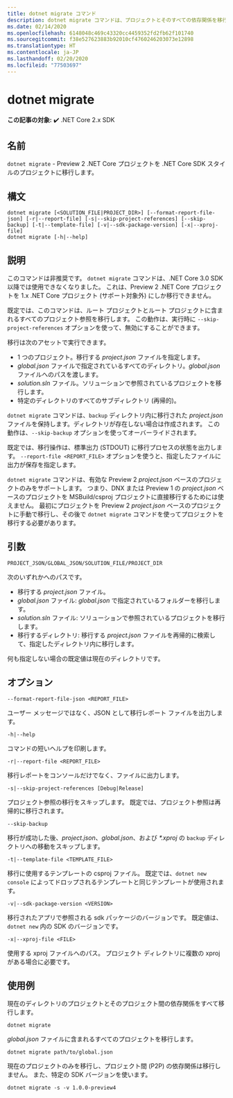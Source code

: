 ```yaml
---
title: dotnet migrate コマンド
description: dotnet migrate コマンドは、プロジェクトとそのすべての依存関係を移行します。
ms.date: 02/14/2020
ms.openlocfilehash: 6148048c469c43320cc4459352fd2fb62f101740
ms.sourcegitcommit: f38e527623883b92010cf4760246203073e12898
ms.translationtype: HT
ms.contentlocale: ja-JP
ms.lasthandoff: 02/20/2020
ms.locfileid: "77503697"
---
```

# <a name="dotnet-migrate"></a>dotnet migrate

**この記事の対象:** ✔️ .NET Core 2.x SDK

## <a name="name"></a>名前

`dotnet migrate` - Preview 2 .NET Core プロジェクトを .NET Core SDK スタイルのプロジェクトに移行します。

## <a name="synopsis"></a>構文

```dotnetcli
dotnet migrate [<SOLUTION_FILE|PROJECT_DIR>] [--format-report-file-json] [-r|--report-file] [-s|--skip-project-references] [--skip-backup] [-t|--template-file] [-v|--sdk-package-version] [-x|--xproj-file]
dotnet migrate [-h|--help]
```

## <a name="description"></a>説明

このコマンドは非推奨です。 `dotnet migrate` コマンドは、.NET Core 3.0 SDK 以降では使用できなくなりました。 これは、Preview 2 .NET Core プロジェクトを 1.x .NET Core プロジェクト (サポート対象外) にしか移行できません。

既定では、このコマンドは、ルート プロジェクトとルート プロジェクトに含まれるすべてのプロジェクト参照を移行します。 この動作は、実行時に `--skip-project-references` オプションを使って、無効にすることができます。

移行は次のアセットで実行できます。

* 1 つのプロジェクト。移行する *project.json* ファイルを指定します。
* *global.json* ファイルで指定されているすべてのディレクトリ。*global.json* ファイルへのパスを渡します。
* *solution.sln* ファイル。ソリューションで参照されているプロジェクトを移行します。
* 特定のディレクトリのすべてのサブディレクトリ (再帰的)。

`dotnet migrate` コマンドは、`backup` ディレクトリ内に移行された *project.json* ファイルを保持します。ディレクトリが存在しない場合は作成されます。 この動作は、`--skip-backup` オプションを使ってオーバーライドされます。

既定では、移行操作は、標準出力 (STDOUT) に移行プロセスの状態を出力します。 `--report-file <REPORT_FILE>` オプションを使うと、指定したファイルに出力が保存を指定します。

`dotnet migrate` コマンドは、有効な Preview 2 *project.json* ベースのプロジェクトのみをサポートします。 つまり、DNX または Preview 1 の *project.json* ベースのプロジェクトを MSBuild/csproj プロジェクトに直接移行するためには使えません。 最初にプロジェクトを Preview 2 *project.json* ベースのプロジェクトに手動で移行し、その後で `dotnet migrate` コマンドを使ってプロジェクトを移行する必要があります。

## <a name="arguments"></a>引数

`PROJECT_JSON/GLOBAL_JSON/SOLUTION_FILE/PROJECT_DIR`

次のいずれかへのパスです。

* 移行する *project.json* ファイル。
* *global.json* ファイル: *global.json* で指定されているフォルダーを移行します。
* *solution.sln* ファイル: ソリューションで参照されているプロジェクトを移行します。
* 移行するディレクトリ: 移行する *project.json* ファイルを再帰的に検索して、指定したディレクトリ内に移行します。

何も指定しない場合の既定値は現在のディレクトリです。

## <a name="options"></a>オプション

`--format-report-file-json <REPORT_FILE>`

ユーザー メッセージではなく、JSON として移行レポート ファイルを出力します。

`-h|--help`

コマンドの短いヘルプを印刷します。

`-r|--report-file <REPORT_FILE>`

移行レポートをコンソールだけでなく、ファイルに出力します。

`-s|--skip-project-references [Debug|Release]`

プロジェクト参照の移行をスキップします。 既定では、プロジェクト参照は再帰的に移行されます。

`--skip-backup`

移行が成功した後、*project.json*、*global.json*、および *\*.xproj* の `backup` ディレクトリへの移動をスキップします。

`-t|--template-file <TEMPLATE_FILE>`

移行に使用するテンプレートの csproj ファイル。 既定では、`dotnet new console` によってドロップされるテンプレートと同じテンプレートが使用されます。

`-v|--sdk-package-version <VERSION>`

移行されたアプリで参照される sdk パッケージのバージョンです。 既定値は、`dotnet new` 内の SDK のバージョンです。

`-x|--xproj-file <FILE>`

使用する xproj ファイルへのパス。 プロジェクト ディレクトリに複数の xproj がある場合に必要です。

## <a name="examples"></a>使用例

現在のディレクトリのプロジェクトとそのプロジェクト間の依存関係をすべて移行します。

`dotnet migrate`

*global.json* ファイルに含まれるすべてのプロジェクトを移行します。

`dotnet migrate path/to/global.json`

現在のプロジェクトのみを移行し、プロジェクト間 (P2P) の依存関係は移行しません。 また、特定の SDK バージョンを使います。

`dotnet migrate -s -v 1.0.0-preview4`
